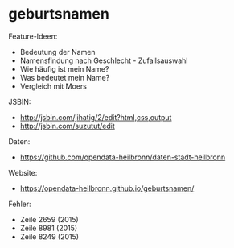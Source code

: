 # geburtsnamen

Feature-Ideen:

* Bedeutung der Namen
* Namensfindung nach Geschlecht - Zufallsauswahl
* Wie häufig ist mein Name?
* Was bedeutet mein Name?
* Vergleich mit Moers

JSBIN:

* http://jsbin.com/jihatig/2/edit?html,css,output
* http://jsbin.com/suzutut/edit

Daten:

* https://github.com/opendata-heilbronn/daten-stadt-heilbronn


Website:

* https://opendata-heilbronn.github.io/geburtsnamen/


Fehler:

* Zeile 2659 (2015)
* Zeile 8981 (2015)
* Zeile 8249 (2015)
